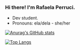 ### Hi there! I'm Rafaela Perruci.


-  Dev student.
-  Pronouns: ela/dela - she/her


[![Anurag's GitHub stats](https://github-readme-stats.vercel.app/api?username=RPerruci97&theme=radical)](https://github.com/anuraghazra/github-readme-stats) 

[![Top Langs](https://github-readme-stats.vercel.app/api/top-langs/?username=RPerruci97&theme=radical)](https://github.com/anuraghazra/github-readme-stats)
